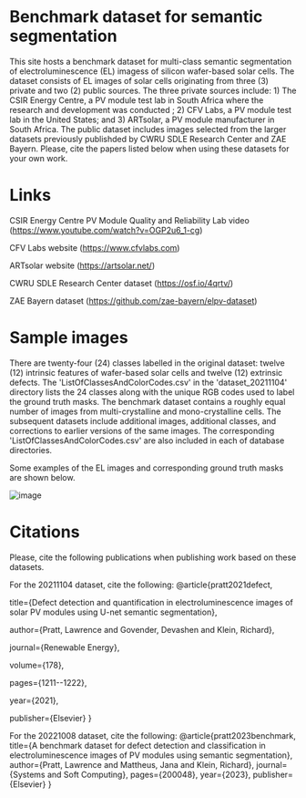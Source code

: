 # Benchmark dataset for semantic segmentation
This site hosts a benchmark dataset for multi-class semantic segmentation of electroluminescence (EL) imagess of silicon wafer-based solar cells. The dataset consists of EL images of solar cells originating from three (3) private and two (2) public sources. The three private sources include: 1) The CSIR Energy Centre, a PV module test lab in South Africa where the research and development was conducted ; 2) CFV Labs, a PV module test lab in the United States; and 3) ARTsolar, a PV module manufacturer in South Africa. The public dataset includes images selected from the larger datasets previously publishded by CWRU SDLE Research Center and ZAE Bayern. Please, cite the papers listed below when using these datasets for your own work. 

# Links
CSIR Energy Centre PV Module Quality and Reliability Lab video (https://www.youtube.com/watch?v=OGP2u6_1-cg)

CFV Labs website                                               (https://www.cfvlabs.com)

ARTsolar website                                               (https://artsolar.net/)

CWRU SDLE Research Center dataset                              (https://osf.io/4qrtv/)

ZAE Bayern dataset                                             (https://github.com/zae-bayern/elpv-dataset)

# Sample images
There are twenty-four (24) classes labelled in the original dataset: twelve (12) intrinsic features of wafer-based solar cells and twelve (12) extrinsic defects. The 'ListOfClassesAndColorCodes.csv' in the 'dataset_20211104' directory lists the 24 classes along with the unique RGB codes used to label the ground truth masks. The benchmark dataset contains a roughly equal number of images from multi-crystalline and mono-crystalline cells. The subsequent datasets include additional images, additional classes, and corrections to earlier versions of the same images. The corresponding 'ListOfClassesAndColorCodes.csv' are also included in each of database directories.   

Some examples of the EL images and corresponding ground truth masks are shown below. 

![image](https://user-images.githubusercontent.com/26845062/165531501-1606bdbb-8155-4d84-9568-bd7df862a7d4.png)

# Citations

Please, cite the following publications when publishing work based on these datasets.

For the 20211104 dataset, cite the following:
@article{pratt2021defect,

  title={Defect detection and quantification in electroluminescence images of solar PV modules using U-net semantic segmentation},
  
  author={Pratt, Lawrence and Govender, Devashen and Klein, Richard},
  
  journal={Renewable Energy},
  
  volume={178},
  
  pages={1211--1222},
  
  year={2021},
  
  publisher={Elsevier}
}

For the 20221008 dataset, cite the following:
@article{pratt2023benchmark,
  title={A benchmark dataset for defect detection and classification in electroluminescence images of PV modules using semantic segmentation},
  author={Pratt, Lawrence and Mattheus, Jana and Klein, Richard},
  journal={Systems and Soft Computing},
  pages={200048},
  year={2023},
  publisher={Elsevier}
}

